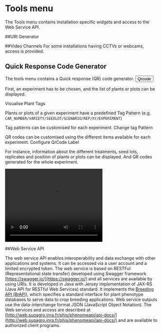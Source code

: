 # Tools menu

The Tools menu contains installation specific widgets and access to the Web Service API.

##URI Generator

##Video Channels
For some installations having CCTVs or webcams, access is provided. 

## Quick Response Code Generator  

The tools menu contains a Quick response (QR) code generator. <button type="button" class="btn btn-default btn-sm">
          <span class="glyphicon glyphicon-qrcode"></span> Qrcode 
        </button>
      

First, an experiment has to be chosen, and the list of plants or plots can be displayed.

<span class="btn btn-success">Visualise Plant Tags</span> 

Plants or plots of a given experiment have a predefined Tag Pattern (e.g. `CAR_NUMBER/VARIETY/SEEDLOT/SCENARIO/REP/XY/EXPERIMENT`)

Tag patterns can be customised for each experiment. <span class="btn btn-warning">Change tag Pattern</span> 

QR codes can be customised using the different items available for each experiment. <span class="btn btn-primary">Configure QrCode Label</span>

For instance, information about the different treatments, seed lots, replicates and position of plants or plots can be displayed. And QR codes generated for the whole experiment. 

<video width="320" height="240" controls>
 <source src="/vid/QRcodeGenerator.mp4" type='video/mp4'>
Your browser does not support the video tag.
</video> 

##Web Service API

The web service API enables interoperability and data exchange with other applications and systems. It can be accessed via a user account and a limited encrypted token. The web service  is based on RESTFul (Representational state transfer) developed using Swagger framework [https://swagger.io/](https://swagger.io/) and all services are available by using URIs. It is developed in Java with Jersey implementation of JAX-RS (Java API for RESTful Web Services) standard. It implements the [Breeding API (BrAPI)](http://www.brapi.org/), which specifies a standard interface for plant phenotype databases to serve data to crop breeding applications. Web service outputs use the data-interchange format JSON (JavaScript Object Notation). The Web services and access are described at [http://web.supagro.inra.fr/phis/phenomeapi/api-docs/](http://web.supagro.inra.fr/phis/phenomeapi/api-docs/) and are available to authorized client programs. 
